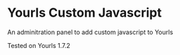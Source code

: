 # Yourls Custom Javascript
An adminitration panel to add custom javascript to Yourls

Tested on Yourls 1.7.2
